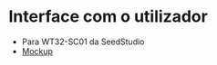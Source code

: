 # Interface com o utilizador
- Para WT32-SC01 da SeedStudio
- [Mockup](https://www.figma.com/design/fjnV9qvGEmE5eI1N9eb48V/Penetrometer?node-id=0-1&t=YQHw6zNp7a2wK4uy-1)
